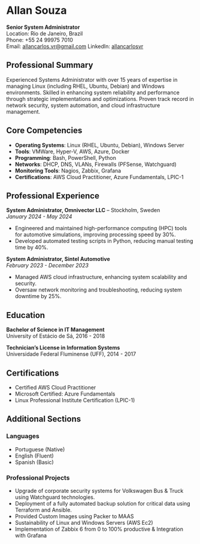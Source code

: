 # Allan Souza
**Senior System Administrator**  
Location: Rio de Janeiro, Brazil  
Phone: +55 24 99975 7010  
Email: [allancarlos.vr@gmail.com](mailto:allancarlos.vr@gmail.com)
LinkedIn: [allancarlosvr](https://linkedin.com/in/allancarlosvr)  


## Professional Summary
Experienced Systems Administrator with over 15 years of expertise in managing Linux (including RHEL, Ubuntu, Debian) and Windows environments. Skilled in enhancing system reliability and performance through strategic implementations and optimizations. Proven track record in network security, system automation, and cloud infrastructure management.

## Core Competencies
- **Operating Systems**: Linux (RHEL, Ubuntu, Debian), Windows Server
- **Tools**: VMWare, Hyper-V, AWS, Azure, Docker
- **Programming**: Bash, PowerShell, Python
- **Networks**: DHCP, DNS, VLANs, Firewalls (PFSense, Watchguard)
- **Monitoring Tools**: Nagios, Zabbix, Grafana
- **Certifications**: AWS Cloud Practitioner, Azure Fundamentals, LPIC-1

## Professional Experience
**System Administrator, Omnivector LLC** – Stockholm, Sweden  
*January 2024 - May 2024*
- Engineered and maintained high-performance computing (HPC) tools for automotive simulations, improving processing speed by 30%.
- Developed automated testing scripts in Python, reducing manual testing time by 40%.

**System Administrator, Sintel Automotive**  
*February 2023 - December 2023*
- Managed AWS cloud infrastructure, enhancing system scalability and security.
- Oversaw network monitoring and troubleshooting, reducing system downtime by 25%.

## Education
**Bachelor of Science in IT Management**  
University of Estácio de Sá, 2016 - 2018

**Technician’s License in Information Systems**  
Universidade Federal Fluminense (UFF), 2014 - 2017

## Certifications
- Certified AWS Cloud Practitioner
- Microsoft Certified: Azure Fundamentals
- Linux Professional Institute Certification (LPIC-1)

## Additional Sections
### Languages
- Portuguese (Native)
- English (Fluent)
- Spanish (Basic)

### Professional Projects
- Upgrade of corporate security systems for Volkswagen Bus & Truck using Watchguard technologies.
- Deployment of a fully automated backup solution for critical data using Terraform and Ansible.
- Provided Custom Images using Packer to MAAS
- Sustainability of Linux and Windows Servers (AWS Ec2)
- Implementation of Zabbix 6 from 0 to 100% productive & Integration with Grafana
